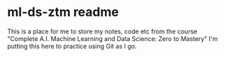 # ml-ds-ztm readme
This is a place for me to store my notes, code etc from the course "Complete A.I. Machine Learning and Data Science: Zero to Mastery"
I'm putting this here to practice using Git as I go.
